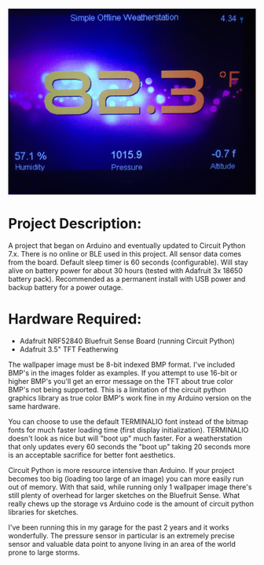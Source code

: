 ![](https://raw.githubusercontent.com/DJDevon3/CircuitPython/main/Simple_Offline_Weatherstation/TFT_Output_Example5.jpg)

# Project Description:

A project that began on Arduino and eventually updated to Circuit Python 7.x. There is no online or BLE used in this project. All sensor data comes from the board. Default sleep timer is 60 seconds (configurable). Will stay alive on battery power for about 30 hours (tested with Adafruit 3x 18650 battery pack). Recommended as a permanent install with USB power and backup battery for a power outage.

# Hardware Required:
- Adafruit NRF52840 Bluefruit Sense Board (running Circuit Python)
- Adafruit 3.5" TFT Featherwing

The wallpaper image must be 8-bit indexed BMP format. I've included BMP's in the images folder as examples. If you attempt to use 16-bit or higher BMP's you'll get an error message on the TFT about true color BMP's not being supported. This is a limitation of the circuit python graphics library as true color BMP's work fine in my Arduino version on the same hardware. 

You can choose to use the default TERMINALIO font instead of the bitmap fonts for much faster loading time (first display initialization). TERMINALIO doesn't look as nice but will "boot up" much faster. For a weatherstation that only updates every 60 seconds the "boot up" taking 20 seconds more is an acceptable sacrifice for better font aesthetics.

Circuit Python is more resource intensive than Arduino. If your project becomes too big (loading too large of an image) you can more easily run out of memory. With that said, while running only 1 wallpaper image there's still plenty of overhead for larger sketches on the Bluefruit Sense. What really chews up the storage vs Arduino code is the amount of circuit python libraries for sketches.

I've been running this in my garage for the past 2 years and it works wonderfully. The pressure sensor in particular is an extremely precise sensor and valuable data point to anyone living in an area of the world prone to large storms.
